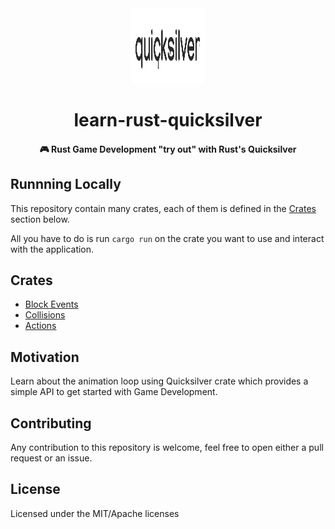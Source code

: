 <div>
  <div align="center" style="display: block; text-align: center;">
    <img src="./docs/logo.svg" height="120" width="120" />
  </div>
  <h1 align="center">learn-rust-quicksilver</h1>
  <h4 align="center">
    🎮 Rust Game Development "try out" with Rust's Quicksilver
  </h4>
</div>

## Runnning Locally

This repository contain many crates, each of them is defined in the
[Crates](#crates) section below.

All you have to do is run `cargo run` on the crate you want to use and
interact with the application.

## Crates

- [Block Events](./block-events/src/main.rs)
- [Collisions](./collisions/src/main.rs)
- [Actions](./actions/src/main.rs)

## Motivation

Learn about the animation loop using Quicksilver crate which provides
a simple API to get started with Game Development.

## Contributing

Any contribution to this repository is welcome, feel free to open either
a pull request or an issue.

## License

Licensed under the MIT/Apache licenses
